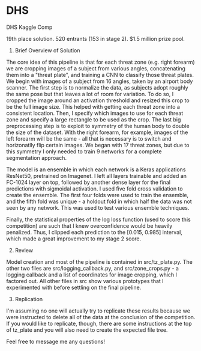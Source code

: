 # DHS
DHS Kaggle Comp

19th place solution. 520 entrants (153 in stage 2). $1.5 million prize pool.

1. Brief Overview of Solution

The core idea of this pipeline is that for each threat zone (e.g. right forearm) we are cropping images of a subject from various angles, concatenating them into a "threat plate", and training a CNN to classify those threat plates. We begin with images of a subject from 16 angles, taken by an airport body scanner. The first step is to normalize the data, as subjects adopt roughly the same pose but that leaves a lot of room for variation. To do so, I cropped the image around an activation threshold and resized this crop to be the full image size. This helped with getting each threat zone into a consistent location. Then, I specify which images to use for each threat zone and specify a large rectangle to be used as the crop. The last big preprocessing step is to exploit to symmetry of the human body to double the size of the dataset. With the right forearm, for example, images of the left forearm will be the same - all that is necessary is to switch and horizonatlly flip certain images. We began with 17 threat zones, but due to this symmetry I only needed to train 9 networks for a complete segmentation approach. 

The model is an ensemble in which each network is a Keras applications ResNet50, pretrained on Imagenet. I left all layers trainable and added an FC-1024 layer on top, followed by another dense layer for the final predictions with sigmoidal activation. I used five fold cross validation to create the ensemble. The first four folds were used to train the ensemble, and the fifth fold was unique - a holdout fold in which half the data was not seen by any network. This was used to test various ensemble techniques.

Finally, the statistical properties of the log loss function (used to score this competition) are such that I knew overconfidence would be heavily penalized. Thus, I clipped each prediction to the [0.015, 0.985] interval, which made a great improvement to my stage 2 score.

2. Review 

Model creation and most of the pipeline is contained in src/tz_plate.py. The other two files are src/logging_callback.py, and src/zone_crops.py - a logging callback and a list of coordinates for image cropping, which I factored out. All other files in src show various prototypes that I experimented with before settling on the final pipeline. 

3. Replication

I'm assuming no one will actually try to replicate these results because we were instructed to delete all of the data at the conclusion of the competition. If you would like to replicate, though, there are some instructions at the top of tz_plate and you will also need to create the expected file tree.

Feel free to message me any questions!
